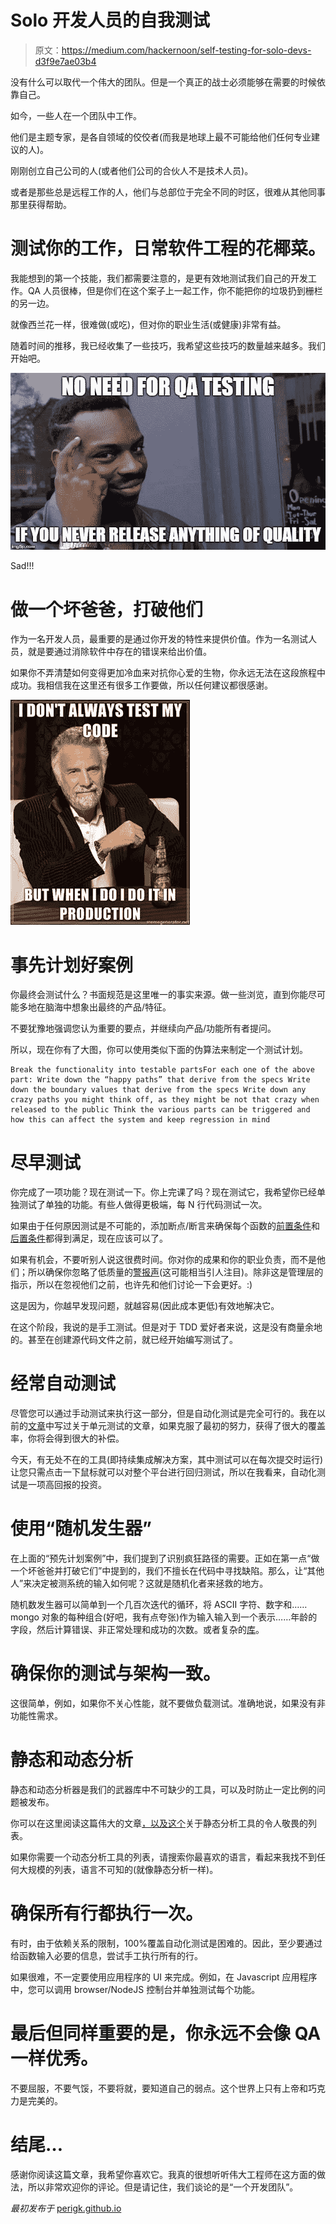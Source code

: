 # Solo 开发人员的自我测试

> 原文：<https://medium.com/hackernoon/self-testing-for-solo-devs-d3f9e7ae03b4>

没有什么可以取代一个伟大的团队。但是一个真正的战士必须能够在需要的时候依靠自己。

如今，一些人在一个团队中工作。

他们是主题专家，是各自领域的佼佼者(而我是地球上最不可能给他们任何专业建议的人)。

刚刚创立自己公司的人(或者他们公司的合伙人不是技术人员)。

或者是那些总是远程工作的人，他们与总部位于完全不同的时区，很难从其他同事那里获得帮助。

# 测试你的工作，日常软件工程的花椰菜。

我能想到的第一个技能，我们都需要注意的，是更有效地测试我们自己的开发工作。QA 人员很棒，但是你们在这个案子上一起工作，你不能把你的垃圾扔到栅栏的另一边。

就像西兰花一样，很难做(或吃)，但对你的职业生活(或健康)非常有益。

随着时间的推移，我已经收集了一些技巧，我希望这些技巧的数量越来越多。我们开始吧。

![](img/3fa6f0e3d9d7bd9b77f629a3ddf4105d.png)

Sad!!!

# 做一个坏爸爸，打破他们

作为一名开发人员，最重要的是通过你开发的特性来提供价值。作为一名测试人员，就是要通过消除软件中存在的错误来给出价值。

如果你不弄清楚如何变得更加冷血来对抗你心爱的生物，你永远无法在这段旅程中成功。我相信我在这里还有很多工作要做，所以任何建议都很感谢。

![](img/7ab13b60157ce888c87677ba3da35103.png)

# 事先计划好案例

你最终会测试什么？书面规范是这里唯一的事实来源。做一些浏览，直到你能尽可能多地在脑海中想象出最终的产品/特征。

不要犹豫地强调您认为重要的要点，并继续向产品/功能所有者提问。

所以，现在你有了大图，你可以使用类似下面的伪算法来制定一个测试计划。

```
Break the functionality into testable partsFor each one of the above part: Write down the “happy paths” that derive from the specs Write down the boundary values that derive from the specs Write down any crazy paths you might think off, as they might be not that crazy when released to the public Think the various parts can be triggered and how this can affect the system and keep regression in mind
```

# 尽早测试

你完成了一项功能？现在测试一下。你上完课了吗？现在测试它，我希望你已经单独测试了单独的功能。有些人做得更极端，每 N 行代码测试一次。

如果由于任何原因测试是不可能的，添加断点/断言来确保每个函数的[前置条件](https://en.wikipedia.org/wiki/Precondition)和[后置条件](https://en.wikipedia.org/wiki/Postcondition)都得到满足，现在应该可以了。

如果有机会，不要听别人说这很费时间。你对你的成果和你的职业负责，而不是他们；所以确保你忽略了低质量的[警报声](https://en.wikipedia.org/wiki/Siren_(mythology))(这可能相当引人注目)。除非这是管理层的指示，所以在忽视他们之前，也许先和他们讨论一下会更好。:)

这是因为，你越早发现问题，就越容易(因此成本更低)有效地解决它。

在这个阶段，我说的是手工测试。但是对于 TDD 爱好者来说，这是没有商量余地的。甚至在创建源代码文件之前，就已经开始编写测试了。

# 经常自动测试

尽管您可以通过手动测试来执行这一部分，但是自动化测试是完全可行的。我在以前的[文章](/@periklisgkolias/a-comprehensive-introduction-to-unit-testing-and-mocking-with-python3-3d962670c726)中写过关于单元测试的文章，如果克服了最初的努力，获得了很大的覆盖率，你将会得到很大的补偿。

今天，有无处不在的工具(即持续集成解决方案，其中测试可以在每次提交时运行)让您只需点击一下鼠标就可以对整个平台进行回归测试，所以在我看来，自动化测试是一项高回报的投资。

# 使用“随机发生器”

在上面的“预先计划案例”中，我们提到了识别疯狂路径的需要。正如在第一点“做一个坏爸爸并打破它们”中提到的，我们不擅长在代码中寻找缺陷。那么，让“其他人”来决定被测系统的输入如何呢？这就是随机化者来拯救的地方。

随机数发生器可以简单到一个几百次迭代的循环，将 ASCII 字符、数字和……mongo 对象的每种组合(好吧，我有点夸张)作为输入输入到一个表示……年龄的字段，然后计算错误、非正常处理和成功的次数。或者复杂的[库](https://github.com/topics/random-testing)。

# 确保你的测试与架构一致。

这很简单，例如，如果你不关心性能，就不要做负载测试。准确地说，如果没有非功能性需求。

# 静态和动态分析

静态和动态分析器是我们的武器库中不可缺少的工具，可以及时防止一定比例的问题被发布。

你可以在这里阅读这篇伟大的文章[，以及](https://www.testingexcellence.com/static-analysis-vs-dynamic-analysis-software-testing/)[这个](https://github.com/mre/awesome-static-analysis)关于静态分析工具的令人敬畏的列表。

如果你需要一个动态分析工具的列表，请搜索你最喜欢的语言，看起来我找不到任何大规模的列表，语言不可知的(就像静态分析一样)。

# 确保所有行都执行一次。

有时，由于依赖关系的限制，100%覆盖自动化测试是困难的。因此，至少要通过给函数输入必要的信息，尝试手工执行所有的行。

如果很难，不一定要使用应用程序的 UI 来完成。例如，在 Javascript 应用程序中，您可以调用 browser/NodeJS 控制台并单独测试每个功能。

# 最后但同样重要的是，你永远不会像 QA 一样优秀。

不要屈服，不要气馁，不要将就，要知道自己的弱点。这个世界上只有上帝和巧克力是完美的。

# 结尾…

感谢你阅读这篇文章，我希望你喜欢它。我真的很想听听伟大工程师在这方面的做法，所以非常欢迎你的评论。但是请记住，我们谈论的是“一个开发团队”。

*最初发布于* [perigk.github.io](https://perigk.github.io/)